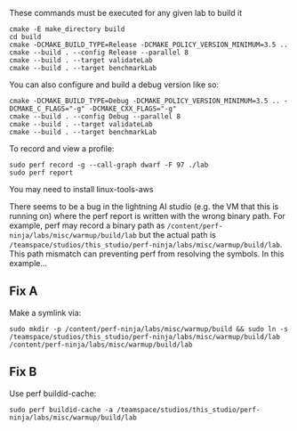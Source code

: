 These commands must be executed for any given lab to build it
```
cmake -E make_directory build
cd build
cmake -DCMAKE_BUILD_TYPE=Release -DCMAKE_POLICY_VERSION_MINIMUM=3.5 ..
cmake --build . --config Release --parallel 8
cmake --build . --target validateLab
cmake --build . --target benchmarkLab
```

You can also configure and build a debug version like so:
```
cmake -DCMAKE_BUILD_TYPE=Debug -DCMAKE_POLICY_VERSION_MINIMUM=3.5 .. -DCMAKE_C_FLAGS="-g" -DCMAKE_CXX_FLAGS="-g"
cmake --build . --config Debug --parallel 8
cmake --build . --target validateLab
cmake --build . --target benchmarkLab
```
To record and view a profile:
```
sudo perf record -g --call-graph dwarf -F 97 ./lab
sudo perf report
```
You may need to install linux-tools-aws

There seems to be a bug in the lightning AI studio (e.g. the VM that this is running on) where
the perf report is written with the wrong binary path. 
For example, perf may record a binary path as `/content/perf-ninja/labs/misc/warmup/build/lab` but 
the actual path is `/teamspace/studios/this_studio/perf-ninja/labs/misc/warmup/build/lab`. 
This path mismatch can preventing perf from resolving the symbols.
In this example...

## Fix A
Make a symlink via:
```
sudo mkdir -p /content/perf-ninja/labs/misc/warmup/build && sudo ln -s /teamspace/studios/this_studio/perf-ninja/labs/misc/warmup/build/lab /content/perf-ninja/labs/misc/warmup/build/lab
```
## Fix B 
Use perf buildid-cache:
```
sudo perf buildid-cache -a /teamspace/studios/this_studio/perf-ninja/labs/misc/warmup/build/lab
```
